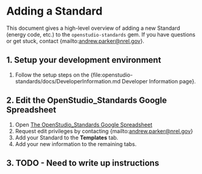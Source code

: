 # Adding a Standard
This document gives a high-level overview of adding a new Standard (energy code, etc.) to the `openstudio-standards` gem.  If you have questions or get stuck, contact {mailto:andrew.parker@nrel.gov}.

## 1. Setup your development environment

1. Follow the setup steps on the {file:openstudio-standards/docs/DeveloperInformation.md Developer Information page}.

## 2. Edit the OpenStudio_Standards Google Spreadsheet

1. Open [The OpenStudio_Standards Google Spreadsheet](https://docs.google.com/spreadsheets/d/15-mlZrWbA4srtFHtWRP1dgPeuI5plFdjCb1B79fEukI/edit?usp=sharing)
2. Request edit privileges by contacting {mailto:andrew.parker@nrel.gov}
3. Add your Standard to the **Templates** tab.
3. Add your new information to the remaining tabs.

## 3. TODO - Need to write up instructions
